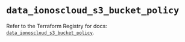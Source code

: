 # `data_ionoscloud_s3_bucket_policy`

Refer to the Terraform Registry for docs: [`data_ionoscloud_s3_bucket_policy`](https://registry.terraform.io/providers/ionos-cloud/ionoscloud/6.6.8/docs/data-sources/s3_bucket_policy).
